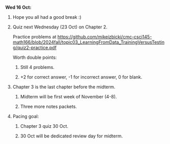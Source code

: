 **Wed 16 Oct:**

1. Hope you all had a good break :)

1. Quiz next Wednesday (23 Oct) on Chapter 2.

    Practice problems at <https://github.com/mikeizbicki/cmc-csci145-math166/blob/2024fall/topic03_LearningFromData_TrainingVersusTesting/quiz2-practice.pdf>

    Worth double points:

    1. Still 4 problems.

    1. +2 for correct answer, -1 for incorrect answer, 0 for blank.

1. Chapter 3 is the last chapter before the midterm.

    1. Midterm will be first week of November (4-8).

    1. Three more notes packets.

1. Pacing goal:

    1. Chapter 3 quiz 30 Oct.

    1. 30 Oct will be dedicated review day for midterm.
